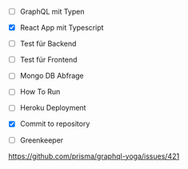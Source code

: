 - [ ] GraphQL mit Typen
- [x] React App mit Typescript
- [ ] Test für Backend
- [ ] Test für Frontend
- [ ] Mongo DB Abfrage
- [ ] How To Run 
- [ ] Heroku Deployment
- [x] Commit to repository
- [ ] Greenkeeper


https://github.com/prisma/graphql-yoga/issues/421
